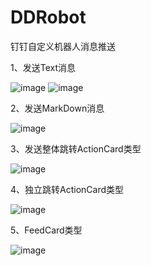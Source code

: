 # DDRobot
钉钉自定义机器人消息推送

1、发送Text消息

![image](http://i01.lw.aliimg.com/media/lADPBbCc1ZgiBN3M0M0C6A_744_208.jpg)
![image](http://i01.lw.aliimg.com/media/lADPBbCc1Zgla_vNATzNA5w_924_316.jpg)

2、发送MarkDown消息

![image](http://i01.lw.aliimg.com/media/lALPBbCc1ZhOdgrNAmrNBCA_1056_618.png)

3、发送整体跳转ActionCard类型

![image](https://img.alicdn.com/tfs/TB1nhWCiBfH8KJjy1XbXXbLdXXa-547-379.png)

4、独立跳转ActionCard类型

![image](https://img.alicdn.com/top/i1/LB1GgOFQVXXXXXnaXXXXXXXXXXX)

5、FeedCard类型

![image](https://img.alicdn.com/top/i1/LB1R2evQVXXXXXDapXXXXXXXXXX)
